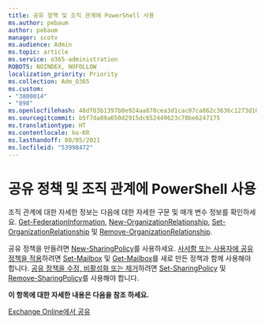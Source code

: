 ```yaml
---
title: 공유 정책 및 조직 관계에 PowerShell 사용
ms.author: pebaum
author: pebaum
manager: scotv
ms.audience: Admin
ms.topic: article
ms.service: o365-administration
ROBOTS: NOINDEX, NOFOLLOW
localization_priority: Priority
ms.collection: Adm_O365
ms.custom:
- "3800014"
- "898"
ms.openlocfilehash: 48df03b1397b0e924aa878cea3d1cac07ca862c3636c1273d10f4841a03fddcf
ms.sourcegitcommit: b5f7da89a650d2915dc652449623c78be6247175
ms.translationtype: HT
ms.contentlocale: ko-KR
ms.lasthandoff: 08/05/2021
ms.locfileid: "53998472"
---
```

# <a name="use-powershell-for-sharing-policies-and-organization-relationships"></a>공유 정책 및 조직 관계에 PowerShell 사용


조직 관계에 대한 자세한 정보는 다음에 대한 자세한 구문 및 매개 변수 정보를 확인하세요. [Get-FederationInformation](https://docs.microsoft.com/powershell/module/exchange/get-federationinformation), [New-OrganizationRelationship](https://docs.microsoft.com/powershell/module/exchange/new-organizationrelationship), [Set-OrganizationRelationship](https://docs.microsoft.com/powershell/module/exchange/set-organizationrelationship)  및  [Remove-OrganizationRelationship](https://docs.microsoft.com/powershell/module/exchange/remove-organizationrelationship).

공유 정책을 만들려면 [New-SharingPolicy](https://docs.microsoft.com/powershell/module/exchange/new-sharingpolicy)를 사용하세요. [사서함 또는 사용자에 공유 정책을 적용](https://docs.microsoft.com/exchange/sharing/sharing-policies/apply-a-sharing-policy#use-exchange-online-powershell-to-apply-a-sharing-policy-to-one-or-more-mailboxes)하려면 [Set-Mailbox](https://docs.microsoft.com/powershell/module/exchange/set-mailbox) 및 [Get-Mailbox](https://docs.microsoft.com/powershell/module/exchange/get-mailbox)를 새로 만든 정책과 함께 사용해야 합니다. [공유 정책을 수정, 비활성화 또는 제거](https://docs.microsoft.com/exchange/sharing/sharing-policies/modify-a-sharing-policy)하려면 [Set-SharingPolicy](https://docs.microsoft.com/powershell/module/exchange/set-sharingpolicy) 및 [Remove-SharingPolicy](https://docs.microsoft.com/powershell/module/exchange/remove-sharingpolicy)를 사용해야 합니다.

**이 항목에 대한 자세한 내용은 다음을 참조 하세요.**

[Exchange Online에서 공유](https://docs.microsoft.com/exchange/sharing/sharing)